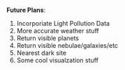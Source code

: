 **Future Plans**:
  1. Incorporiate Light Pollution Data
  2. More accurate weather stuff
  3. Return visible planets
  4. Return visible nebulae/galaxies/etc
  5. Nearest dark site
  6. Some cool visualzation stuff
